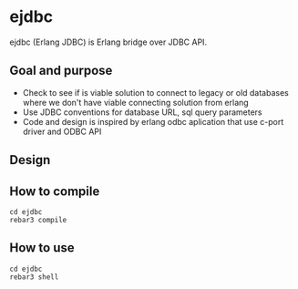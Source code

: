 # ejdbc

ejdbc (Erlang JDBC) is Erlang bridge over JDBC API.

## Goal and purpose

 * Check to see if is viable solution to connect to legacy or old databases where we don't have viable connecting solution from erlang
 * Use JDBC conventions for database URL, sql query parameters
 * Code and design is inspired by erlang odbc aplication that use c-port driver and ODBC API

## Design


## How to compile

```
cd ejdbc
rebar3 compile
```

## How to use

```
cd ejdbc
rebar3 shell

```

